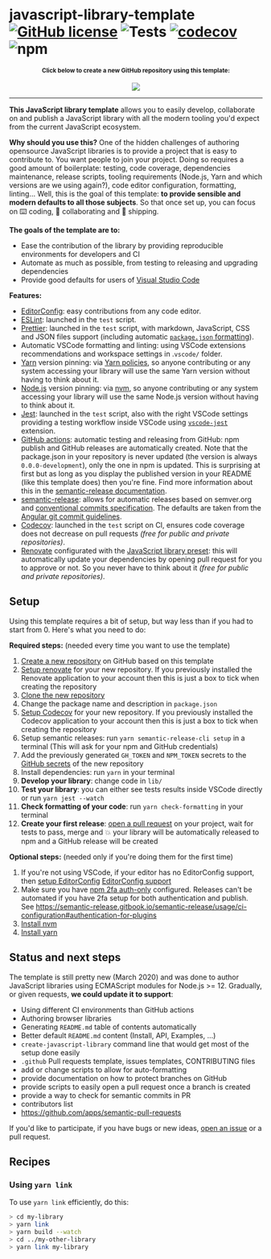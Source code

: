 # javascript-library-template [![GitHub license](https://img.shields.io/github/license/vvo/javascript-library-template?style=flat)](https://github.com/vvo/javascript-library-template/blob/master/LICENSE) ![Tests](https://github.com/vvo/javascript-library-template/workflows/CI/badge.svg) [![codecov](https://codecov.io/gh/vvo/javascript-library-template/branch/master/graph/badge.svg)](https://codecov.io/gh/vvo/javascript-library-template) ![npm](https://img.shields.io/npm/v/javascript-library-template)

<p align="center">
<small><b>Click below to create a new GitHub repository using this template:</b></small>
<br/><br/><a href="https://github.com/vvo/javascript-library-template/generate">
<img src="https://img.shields.io/badge/use%20this-template-blue?logo=github">
</a>
</p>

---

**This JavaScript library template** allows you to easily develop, collaborate on and publish a JavaScript library with all the modern tooling you'd expect from the current JavaScript ecosystem.

**Why should you use this?** One of the hidden challenges of authoring opensource JavaScript libraries is to provide a project that is easy to contribute to. You want people to join your project. Doing so requires a good amount of boilerplate: testing, code coverage, dependencies maintenance, release scripts, tooling requirements (Node.js, Yarn and which versions are we using again?), code editor configuration, formatting, linting... Well, this is the goal of this template: **to provide sensible and modern defaults to all those subjects**. So that once set up, you can focus on ⌨️ coding, 🙌 collaborating and 🚀 shipping.

**The goals of the template are to:**

- Ease the contribution of the library by providing reproducible environments for developers and CI
- Automate as much as possible, from testing to releasing and upgrading dependencies
- Provide good defaults for users of [Visual Studio Code](https://code.visualstudio.com/)

**Features:**

- [EditorConfig](https://editorconfig.org/): easy contributions from any code editor.
- [ESLint](https://eslint.org/): launched in the `test` script.
- [Prettier](https://prettier.io/): launched in the `test` script, with markdown, JavaScript, CSS and JSON files support (including automatic [`package.json` formatting](https://github.com/matzkoh/prettier-plugin-packagejson)).
- Automatic VSCode formatting and linting: using VSCode extensions recommendations and workspace settings in .`vscode/` folder.
- [Yarn](http://yarnpkg.com/) version pinning: via [Yarn policies](https://classic.yarnpkg.com/en/docs/cli/policies/), so anyone contributing or any system accessing your library will use the same Yarn version without having to think about it.
- [Node.js](https://nodejs.org/) version pinning: via [nvm](https://github.com/nvm-sh/nvm), so anyone contributing or any system accessing your library will use the same Node.js version without having to think about it.
- [Jest](https://jestjs.io/): launched in the `test` script, also with the right VSCode settings providing a testing workflow inside VSCode using [`vscode-jest`](https://github.com/jest-community/vscode-jest) extension.
- [GitHub actions](https://github.com/features/actions): automatic testing and releasing from GitHub: npm publish and GitHub releases are automatically created. Note that the package.json in your repository is never updated (the version is always `0.0.0-development`), only the one in npm is updated. This is surprising at first but as long as you display the published version in your README (like this template does) then you're fine. Find more information about this in the [semantic-release documentation](https://semantic-release.gitbook.io/semantic-release/support/faq#why-is-the-package-jsons-version-not-updated-in-my-repository).
- [semantic-release](https://semantic-release.gitbook.io/semantic-release/): allows for automatic releases based on semver.org and [conventional commits specification](https://www.conventionalcommits.org/). The defaults are taken from the [Angular git commit guidelines](https://github.com/angular/angular.js/blob/master/DEVELOPERS.md#-git-commit-guidelines).
- [Codecov](https://codecov.io/): launched in the `test` script on CI, ensures code coverage does not decrease on pull requests _(free for public and private repositories)_.
- [Renovate](https://renovate.whitesourcesoftware.com/) configurated with the [JavaScript library preset](https://docs.renovatebot.com/presets-config/#configjs-lib): this will automatically update your dependencies by opening pull request for you to approve or not. So you never have to think about it _(free for public and private repositories)_.

## Setup

Using this template requires a bit of setup, but way less than if you had to start from 0. Here's what you need to do:

**Required steps:** (needed every time you want to use the template)

1. [Create a new repository](https://github.com/new) on GitHub based on this template
1. [Setup renovate](https://github.com/apps/renovate) for your new repository. If you previously installed the Renovate application to your account then this is just a box to tick when creating the repository
1. [Clone the new repository](https://help.github.com/en/github/creating-cloning-and-archiving-repositories/cloning-a-repository)
1. Change the package name and description in `package.json`
1. [Setup Codecov](https://github.com/apps/codecov) for your new repository. If you previously installed the Codecov application to your account then this is just a box to tick when creating the repository
1. Setup semantic releases: run `yarn semantic-release-cli setup` in a terminal (This will ask for your npm and GitHub credentials)
1. Add the previously generated `GH_TOKEN` and `NPM_TOKEN` secrets to the [GitHub secrets](https://help.github.com/en/actions/configuring-and-managing-workflows/creating-and-storing-encrypted-secrets#creating-encrypted-secrets) of the new repository
1. Install dependencies: run `yarn` in your terminal
1. **Develop your library**: change code in `lib/`
1. **Test your library**: you can either see tests results inside VSCode directly or run `yarn jest --watch`
1. **Check formatting of your code**: run `yarn check-formatting` in your terminal
1. **Create your first release**: [open a pull request](https://help.github.com/en/desktop/contributing-to-projects/creating-a-pull-request) on your project, wait for tests to pass, merge and 💥 your library will be automatically released to npm and a GitHub release will be created

**Optional steps:** (needed only if you're doing them for the first time)

1. If you're not using VSCode, if your editor has no EditorConfig support, then [setup EditorConfig](https://editorconfig.org/#download) [EditorConfig support](https://editorconfig.org/)
1. Make sure you have [npm 2fa auth-only](https://docs.npmjs.com/about-two-factor-authentication#authorization-only) configured. Releases can't be automated if you have 2fa setup for both authentication and publish. See https://semantic-release.gitbook.io/semantic-release/usage/ci-configuration#authentication-for-plugins
1. [Install nvm](https://github.com/nvm-sh/nvm)
1. [Install yarn](https://classic.yarnpkg.com/en/docs/install#alternatives-stable)

## Status and next steps

The template is still pretty new (March 2020) and was done to author JavaScript libraries using ECMAScript modules for Node.js >= 12. Gradually, or given requests, **we could update it to support**:

- Using different CI environments than GitHub actions
- Authoring browser libraries
- Generating `README.md` table of contents automatically
- Better default `README.md` content (Install, API, Examples, ...)
- `create-javascript-library` command line that would get most of the setup done easily
- `.github` Pull requests template, issues templates, CONTRIBUTING files
- add or change scripts to allow for auto-formatting
- provide documentation on how to protect branches on GitHub
- provide scripts to easily open a pull request once a branch is created
- provide a way to check for semantic commits in PR
- contributors list
- https://github.com/apps/semantic-pull-requests

If you'd like to participate, if you have bugs or new ideas, [open an issue](https://github.com/vvo/javascript-library-template/issues/new) or a pull request.

## Recipes

### Using `yarn link`

To use `yarn link` efficiently, do this:

```bash
> cd my-library
> yarn link
> yarn build --watch
> cd ../my-other-library
> yarn link my-library
```

